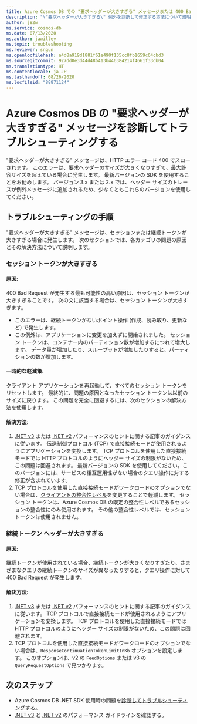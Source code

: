 ```yaml
---
title: Azure Cosmos DB での "要求ヘッダーが大きすぎる" メッセージまたは 400 Bad Request のトラブルシューティング
description: "\"要求ヘッダーが大きすぎる\" 例外を診断して修正する方法について説明します。"
author: j82w
ms.service: cosmos-db
ms.date: 07/13/2020
ms.author: jawilley
ms.topic: troubleshooting
ms.reviewer: sngun
ms.openlocfilehash: a4d8a919d1881f61e490f135cc8fb1659c64cbd3
ms.sourcegitcommit: 927dd0e3d44d48b413b446384214f4661f33db04
ms.translationtype: HT
ms.contentlocale: ja-JP
ms.lasthandoff: 08/26/2020
ms.locfileid: "88871124"
---
```

# <a name="diagnose-and-troubleshoot-azure-cosmos-db-request-header-too-large-message"></a>Azure Cosmos DB の "要求ヘッダーが大きすぎる" メッセージを診断してトラブルシューティングする
"要求ヘッダーが大きすぎる" メッセージは、HTTP エラー コード 400 でスローされます。 このエラーは、要求ヘッダーのサイズが大きくなりすぎて、最大許容サイズを超えている場合に発生します。 最新バージョンの SDK を使用することをお勧めします。 バージョン 3.x または 2.x では、ヘッダー サイズのトレースが例外メッセージに追加されるため、少なくともこれらのバージョンを使用してください。

## <a name="troubleshooting-steps"></a>トラブルシューティングの手順
"要求ヘッダーが大きすぎる" メッセージは、セッションまたは継続トークンが大きすぎる場合に発生します。 次のセクションでは、各カテゴリの問題の原因とその解決方法について説明します。

### <a name="session-token-is-too-large"></a>セッション トークンが大きすぎる

#### <a name="cause"></a>原因:
400 Bad Request が発生する最も可能性の高い原因は、セッション トークンが大きすぎることです。 次の文に該当する場合は、セッション トークンが大きすぎます。

* このエラーは、継続トークンがないポイント操作 (作成、読み取り、更新など) で発生します。
* この例外は、アプリケーションに変更を加えずに開始されました。 セッション トークンは、コンテナー内のパーティション数が増加するにつれて増大します。 データ量が増加したり、スループットが増加したりすると、パーティションの数が増加します。

#### <a name="temporary-mitigation"></a>一時的な軽減策: 
クライアント アプリケーションを再起動して、すべてのセッション トークンをリセットします。 最終的に、問題の原因となったセッション トークンは以前のサイズに戻ります。 この問題を完全に回避するには、次のセクションの解決方法を使用します。

#### <a name="solution"></a>解決方法:
1. [.NET v3](performance-tips-dotnet-sdk-v3-sql.md) または [.NET v2](performance-tips.md) パフォーマンスのヒントに関する記事のガイダンスに従います。 伝送制御プロトコル (TCP) で直接接続モードが使用されるようにアプリケーションを変換します。 TCP プロトコルを使用した直接接続モードでは HTTP プロトコルのようにヘッダー サイズの制限がないため、この問題は回避されます。 最新バージョンの SDK を使用してください。このバージョンには、サービスの相互運用性がない場合のクエリ操作に対する修正が含まれています。
1. TCP プロトコルを使用した直接接続モードがワークロードのオプションでない場合は、[クライアントの整合性レベル](how-to-manage-consistency.md)を変更することで軽減します。 セッション トークンは、Azure Cosmos DB の既定の整合性レベルであるセッションの整合性にのみ使用されます。 その他の整合性レベルでは、セッション トークンは使用されません。

### <a name="continuation-token-is-too-large"></a>継続トークン ヘッダーが大きすぎる

#### <a name="cause"></a>原因:
継続トークンが使用されている場合、継続トークンが大きくなりすぎたり、さまざまなクエリの継続トークンのサイズが異なったりすると、クエリ操作に対して 400 Bad Request が発生します。
    
#### <a name="solution"></a>解決方法:
1. [.NET v3](performance-tips-dotnet-sdk-v3-sql.md) または [.NET v2](performance-tips.md) パフォーマンスのヒントに関する記事のガイダンスに従います。 TCP プロトコルで直接接続モードが使用されるようにアプリケーションを変換します。 TCP プロトコルを使用した直接接続モードでは HTTP プロトコルのようにヘッダー サイズの制限がないため、この問題は回避されます。 
1. TCP プロトコルを使用した直接接続モードがワークロードのオプションでない場合は、`ResponseContinuationTokenLimitInKb` オプションを設定します。 このオプションは、v2 の `FeedOptions` または v3 の `QueryRequestOptions` で見つかります。

## <a name="next-steps"></a>次のステップ
* Azure Cosmos DB .NET SDK 使用時の問題を[診断してトラブルシューティングする](troubleshoot-dot-net-sdk.md)。
* [.NET v3](performance-tips-dotnet-sdk-v3-sql.md) と [.NET v2](performance-tips.md) のパフォーマンス ガイドラインを確認する。
